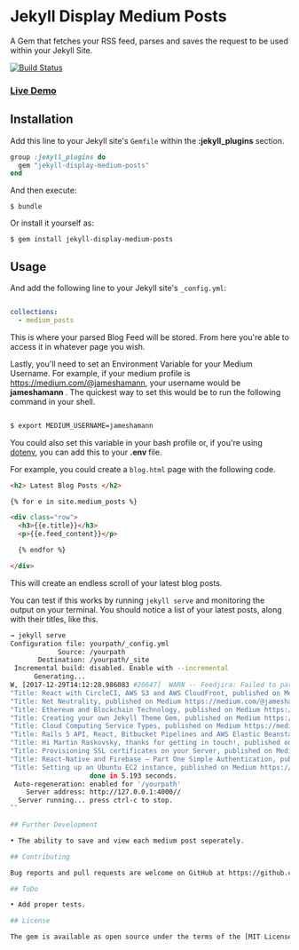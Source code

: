 # Jekyll Display Medium Posts

A Gem that fetches your RSS feed, parses and saves the request to be used within your Jekyll Site.

[![Build Status](https://travis-ci.org/jameshamann/jekyll-display-medium-posts.svg?branch=master)](https://travis-ci.org/jameshamann/jekyll-display-medium-posts)

### [Live Demo](https://jameshamann.com/blog)

## Installation

Add this line to your Jekyll site's `Gemfile` within the <b>:jekyll_plugins</b> section.

```ruby
group :jekyll_plugins do
  gem "jekyll-display-medium-posts"
end
```
And then execute:

    $ bundle

Or install it yourself as:

    $ gem install jekyll-display-medium-posts

## Usage

And add the following line to your Jekyll site's `_config.yml`:

```yaml

collections:
  - medium_posts
```

This is where your parsed Blog Feed will be stored. From here you're able to access it in whatever page you wish.

Lastly, you'll need to set an Environment Variable for your Medium Username. For example, if your medium profile is https://medium.com/@jameshamann, your username would be <b> jameshamann </b>. The quickest way to set this would be to run the following command in your shell.

```bash

$ export MEDIUM_USERNAME=jameshamann

```

You could also set this variable in your bash profile or, if you're using [dotenv](https://github.com/bkeepers/dotenv), you can add this to your <b> .env </b> file.

For example, you could create a ```blog.html``` page with the following code.

```html
<h2> Latest Blog Posts </h2>

{% for e in site.medium_posts %}

<div class="row">
  <h3>{{e.title}}</h3>
  <p>{{e.feed_content}}</p>

  {% endfor %}

</div>

```
This will create an endless scroll of your latest blog posts.

You can test if this works by running ```jekyll serve``` and monitoring the output on your terminal. You should notice a list of your latest posts, along with their titles, like this.

```bash
→ jekyll serve
Configuration file: yourpath/_config.yml
            Source: /yourpath
       Destination: /yourpath/_site
 Incremental build: disabled. Enable with --incremental
      Generating...
W, [2017-12-29T14:12:28.986083 #20647]  WARN -- Feedjira: Failed to parse last modified ''
"Title: React with CircleCI, AWS S3 and AWS CloudFront, published on Medium https://blog.cloudboost.io/react-with-circleci-aws-s3-and-aws-cloudfront-844a1b2c75c9?source=rss-1a0f244d9caf------2 #<Feedjira::Parser::RSSEntry:0x00007ff9a34e0300>"
"Title: Net Neutrality, published on Medium https://medium.com/@jameshamann/net-neutrality-61c6b0c4bd26?source=rss-1a0f244d9caf------2 #<Feedjira::Parser::RSSEntry:0x00007ff9a42ab7c8>"
"Title: Ethereum and Blockchain Technology, published on Medium https://cryptocurrencyhub.io/ethereum-and-blockchain-technology-261d9342caf8?source=rss-1a0f244d9caf------2 #<Feedjira::Parser::RSSEntry:0x00007ff9a3667458>"
"Title: Creating your own Jekyll Theme Gem, published on Medium https://medium.com/@jameshamann/creating-your-own-jekyll-theme-gem-1f8180a0e4b8?source=rss-1a0f244d9caf------2 #<Feedjira::Parser::RSSEntry:0x00007ff9a390ebe8>"
"Title: Cloud Computing Service Types, published on Medium https://medium.com/@jameshamann/cloud-computing-service-types-3da6998a7a11?source=rss-1a0f244d9caf------2 #<Feedjira::Parser::RSSEntry:0x00007ff9a4c3a8e8>"
"Title: Rails 5 API, React, Bitbucket Pipelines and AWS Elastic Beanstalk — Part One, published on Medium https://blog.cloudboost.io/rails-5-api-react-bitbucket-pipelines-and-aws-elastic-beanstalk-part-one-f0f0bb67112f?source=rss-1a0f244d9caf------2 #<Feedjira::Parser::RSSEntry:0x00007ff9a4c72d60>"
"Title: Hi Martin Raskovsky, thanks for getting in touch!, published on Medium https://medium.com/@jameshamann/hi-martin-raskovsky-thanks-for-getting-in-touch-66b113c77b03?source=rss-1a0f244d9caf------2 #<Feedjira::Parser::RSSEntry:0x00007ff9a366e3c0>"
"Title: Provisioning SSL certificates on your Server, published on Medium https://medium.com/@jameshamann/provisioning-ssl-certificates-on-your-server-7597ec17a66?source=rss-1a0f244d9caf------2 #<Feedjira::Parser::RSSEntry:0x00007ff9a368b790>"
"Title: React-Native and Firebase — Part One Simple Authentication, published on Medium https://blog.cloudboost.io/react-native-and-firebase-part-one-simple-authentication-3b233fff5b3f?source=rss-1a0f244d9caf------2 #<Feedjira::Parser::RSSEntry:0x00007ff9a3673a50>"
"Title: Setting up an Ubuntu EC2 instance, published on Medium https://medium.com/@jameshamann/setting-up-an-ubuntu-ec2-instance-from-scratch-78a166167a22?source=rss-1a0f244d9caf------2 #<Feedjira::Parser::RSSEntry:0x00007ff9a34b04c0>"
                    done in 5.193 seconds.
 Auto-regeneration: enabled for '/yourpath'
    Server address: http://127.0.0.1:4000//
  Server running... press ctrl-c to stop.
``

## Further Development

• The ability to save and view each medium post seperately.

## Contributing

Bug reports and pull requests are welcome on GitHub at https://github.com/jameshamann/jekyll-display-medium-posts. This project is intended to be a safe, welcoming space for collaboration, and contributors are expected to adhere to the [Contributor Covenant](http://contributor-covenant.org) code of conduct.

## ToDo

• Add proper tests.

## License

The gem is available as open source under the terms of the [MIT License](https://opensource.org/licenses/MIT).
